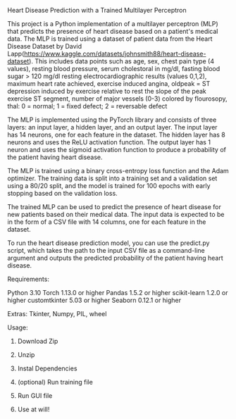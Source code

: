Heart Disease Prediction with a Trained Multilayer Perceptron

This project is a Python implementation of a multilayer perceptron (MLP) that predicts the presence of heart disease based on a patient's medical data. 
The MLP is trained using a dataset of patient data from the Heart Disease Dataset by David Lapp(https://www.kaggle.com/datasets/johnsmith88/heart-disease-dataset). 
This includes data points such as age, sex, chest pain type (4 values), resting blood pressure, serum cholestoral in mg/dl, fasting blood sugar > 120 mg/dl
resting electrocardiographic results (values 0,1,2), maximum heart rate achieved, exercise induced angina, oldpeak = ST depression induced by exercise relative to rest
the slope of the peak exercise ST segment, number of major vessels (0-3) colored by flourosopy, thal: 0 = normal; 1 = fixed defect; 2 = reversable defect

The MLP is implemented using the PyTorch library and consists of three layers: an input layer, a hidden layer, and an output layer. 
The input layer has 14 neurons, one for each feature in the dataset. The hidden layer has 8 neurons and uses the ReLU activation function. 
The output layer has 1 neuron and uses the sigmoid activation function to produce a probability of the patient having heart disease.

The MLP is trained using a binary cross-entropy loss function and the Adam optimizer. 
The training data is split into a training set and a validation set using a 80/20 split, and the model is trained for 100 epochs 
with early stopping based on the validation loss.

The trained MLP can be used to predict the presence of heart disease for new patients based on their medical data. 
The input data is expected to be in the form of a CSV file with 14 columns, one for each feature in the dataset.

To run the heart disease prediction model, you can use the predict.py script, which takes the path to the input CSV file as a command-line argument 
and outputs the predicted probability of the patient having heart disease.

Requirements:

Python 3.10
Torch 1.13.0 or higher
Pandas 1.5.2 or higher
scikit-learn 1.2.0 or higher
customtkinter 5.03 or higher
Seaborn 0.12.1 or higher

Extras:
Tkinter, Numpy, PIL, wheel



Usage:

1. Download Zip

2. Unzip

3. Instal Dependencies

4. (optional) Run training file

5. Run GUI file

6. Use at will!
